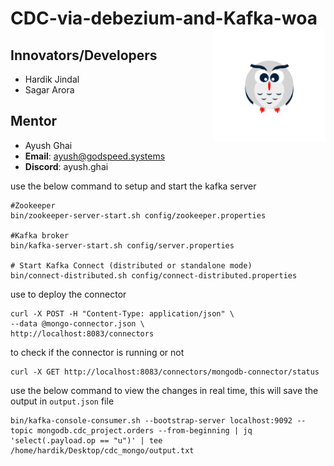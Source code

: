 # **CDC-via-debezium-and-Kafka-woa**<img align="right" width="180" src="public/image.png" alt="fork this repository" />

## **Innovators/Developers​**
- Hardik Jindal 
- Sagar Arora 

## **Mentor**
- Ayush Ghai 
- **Email**: ayush@godspeed.systems
- **Discord**: ayush.ghai

use the below command to setup and start the kafka server
```
#Zookeeper
bin/zookeeper-server-start.sh config/zookeeper.properties

#Kafka broker
bin/kafka-server-start.sh config/server.properties

# Start Kafka Connect (distributed or standalone mode)
bin/connect-distributed.sh config/connect-distributed.properties
```

use to deploy the connector
```
curl -X POST -H "Content-Type: application/json" \
--data @mongo-connector.json \
http://localhost:8083/connectors
```
to check if the connector is running or not
```
curl -X GET http://localhost:8083/connectors/mongodb-connector/status
```
use the below command to view the changes in real time, this will save the output in `output.json` file
```
bin/kafka-console-consumer.sh --bootstrap-server localhost:9092 --topic mongodb.cdc_project.orders --from-beginning | jq 'select(.payload.op == "u")' | tee /home/hardik/Desktop/cdc_mongo/output.txt

```
